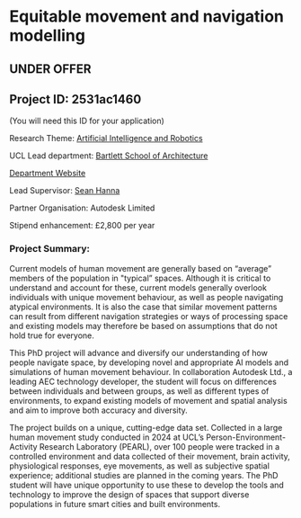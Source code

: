 # Equitable movement and navigation modelling

## **UNDER OFFER**

## Project ID: **2531ac1460**
(You will need this ID for your application)

Research Theme: [Artificial Intelligence and Robotics](../themes/artificial-intelligence-and-robotics.md)

UCL Lead department: [Bartlett School of Architecture](../departments/bartlett-school-of-architecture.md)

[Department Website](https://www.ucl.ac.uk/bartlett/architecture)

Lead Supervisor: [Sean Hanna](https://profiles.ucl.ac.uk/9998)

Partner Organisation: Autodesk Limited

Stipend enhancement: £2,800 per year

### Project Summary:

Current models of human movement are generally based on “average” members of the population in "typical” spaces. Although it is critical to understand and account for these, current models generally overlook individuals with unique movement behaviour, as well as people navigating atypical environments. It is also the case that similar movement patterns can result from different navigation strategies or ways of processing space and existing models may therefore be based on assumptions that do not hold true for everyone. 
 
This PhD project will advance and diversify our understanding of how people navigate space, by developing novel and appropriate AI models and simulations of human movement behaviour. In collaboration Autodesk Ltd., a leading AEC technology developer, the student will focus on differences between individuals and between groups, as well as different types of environments, to expand existing models of movement and spatial analysis and aim to improve both accuracy and diversity.  
 
The project builds on a unique, cutting-edge data set. Collected in a large human movement study conducted in 2024 at UCL’s Person-Environment-Activity Research Laboratory (PEARL), over 100 people were tracked in a controlled environment and data collected of their movement, brain activity, physiological responses, eye movements, as well as subjective spatial experience; additional studies are planned in the coming years. The PhD student will have unique opportunity to use these to develop the tools and technology to improve the design of spaces that support diverse populations in future smart cities and built environments.
